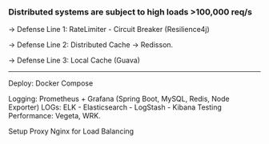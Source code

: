 ### Distributed systems are subject to high loads >100,000 req/s

-> Defense Line 1: RateLimiter - Circuit Breaker (Resilience4j)

-> Defense Line 2: Distributed Cache -> Redisson.

-> Defense Line 3: Local Cache (Guava)



---
Deploy: Docker Compose

Logging: Prometheus + Grafana (Spring Boot, MySQL, Redis, Node Exporter)
LOGs: ELK - Elasticsearch - LogStash - Kibana
Testing Performance: Vegeta, WRK.

Setup Proxy Nginx for Load Balancing